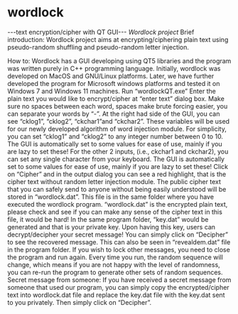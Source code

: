 # wordlock
---text encryption/cipher with QT GUI---
*Wordlock project*
Brief introduction:
Wordlock project aims at encrypting/ciphering plain text using pseudo-random shuffling and pseudo-random letter injection.

How to:
Wordlock has a GUI developing using QT5 libraries and the program was written purely in C++ programming language. Initially, wordlock was developed on MacOS and GNU/Linux platforms. Later, we have further developed the program for Microsoft windows platforms and tested it on Windows 7 and Windows 11 machines. 
Run “wordlockQT.exe”
Enter the plain text you would like to encrypt/cipher at “enter text” dialog box.
Make sure no spaces between each word, spaces make brute forcing easier, you can separate your words by “-”.
At the right had side of the GUI, you can see “cklog1”, “cklog2”, “ckchar1”and “ckchar2”. These variables will be used for our newly developed algorithm of word injection module.
For simplicity, you can set “cklog1” and “cklog2” to any integer number between 0 to 10. The GUI is automatically set to some values for ease of use, mainly if you are lazy to set these! 
For the other 2 inputs, (i.e., ckchar1 and ckchar2), you can set any single character from your keyboard. The GUI is automatically set to some values for ease of use, mainly if you are lazy to set these!
Click on “Cipher” and in the output dialog you can see a red highlight, that is the cipher text without random letter injection module. The public cipher text that you can safely send to anyone without being easily understood will be stored in “wordlock.dat”. 
This file is in the same folder where you have executed the wordlock program. 
“wordlock.dat” is the encrypted plain text, please check and see if you can make any sense of the cipher text in this file, it would be hard!
In the same program folder, “key.dat” would be generated and that is your private key. Upon having this key, users can decrypt/decipher your secret message! 
You can simply click on “Decipher” to see the recovered message. This can also be seen in “revealdem.dat” file in the program folder. 
If you wish to lock other messages, you need to close the program and run again.
Every time you run, the random sequence will change, which means if you are not happy with the level of randomness, you can re-run the program to generate other sets of random sequences. 
Secret message from someone:
If you have received a secret message from someone that used our program, you can simply copy the encrypted/cipher text into wordlock.dat file and replace the key.dat file with the key.dat sent to you privately. Then simply click on “Decipher”.
